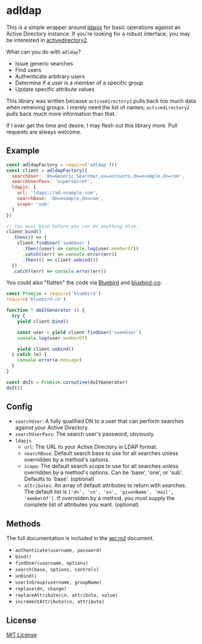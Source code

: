# adldap

This is a simple wrapper around [ldapjs][ldapjs] for basic operations against
an Active Directory instance. If you're looking for a robust interface, you
may be interested in [activedirectory2][ad2].

What can you do with `adldap`?

+ Issue generic searches
+ Find users
+ Authenticate arbitrary users
+ Determine if a user is a member of a specific group
+ Update specific attribute values

This library was written because `activedirectory2` pulls back too much data
when retreiving groups. I merely need the list of names; `activedirectory2`
pulls back much more information than that.

If I ever get the time and desire, I may flesh out this library more. Pull
requests are always welcome.

[ldapjs]: https://www.npmjs.com/package/ldapjs
[ad2]: https://www.npmjs.com/package/activedirectory2

## Example

```javascript
const adldapFactory = require('adldap')()
const client = adldapFactory({
  searchUser: 'dn=Generic Searcher,ou=accounts,dn=example,dn=com',
  searchUserPass: 'supersecret',
  ldapjs: {
    url: 'ldaps://ad.example.com',
    searchBase: 'dn=example,dn=com',
    scope: 'sub'
  }
})

// You must bind before you can do anything else.
client.bind()
  .then(() => {
    client.findUser('someUser')
      .then((user) => console.log(user.memberOf))
      .catch((err) => console.error(err))
      .then(() => client.unbind())
  })
  .catch((err) => console.error(err))
```

You could also "flatten" the code via [Bluebird][bb] and [bluebird-co][bbco]:

```js
const Promise = require('bluebird')
require('bluebird-co')

function * doItGenerator () {
  try {
    yield client.bind()

    const user = yield client.findUser('someUser')
    console.log(user.memberOf)

    yield client.unbind()
  } catch (e) {
    console.error(e.message)
  }
}

const doIt = Promise.coroutine(doItGenerator)
doIt()
```

[bb]: http://bluebirdjs.com/
[bbco]: https://www.npmjs.com/package/bluebird-co

## Config

+ `searchUser`: A fully qualified DN to a user that can perform searches against
  your Active Directory.
+ `searchUserPass`: The search user's password, obviously.
+ `ldapjs`
  + `url`: The URL to your Active Directory in LDAP format.
  + `searchBase`: Default search base to use for all searches unless overridden
    by a method's options.
  + `scope`: The default search scope to use for all searches unless overridden
    by a method's options. Can be 'base', 'one', or 'sub'. Defaults to 'base'.
    (optional)
  + `attributes`: An array of default attributes to return with searches.
    The default list is `['dn', 'cn', 'sn', 'givenName', 'mail', 'memberOf']`.
    If overridden by a method, you must supply the complete list of attributes
    you want. (optional)

## Methods

The full documentation is included in the [api.md](api.md) document.

+ `authenticate(username, password)`
+ `bind()`
+ `findUser(username, options)`
+ `search(base, options, controls)`
+ `unbind()`
+ `userInGroup(username, groupName)`
+ `replace(dn, change)`
+ `replaceAttribute(cn, attribute, value)`
+ `incrementAttribute(cn, attribute)`

## License

[MIT License](http://jsumners.mit-license.org/)
